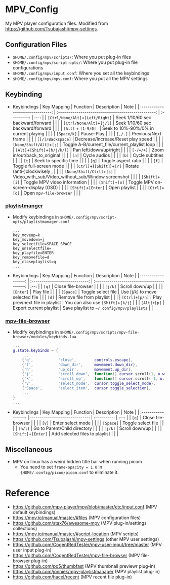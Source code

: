 # MPV_Config
My MPV player configuration files.
Modified from https://github.com/Tsubajashi/mpv-settings.

## Configuration Files
- `$HOME/.config/mpv/scripts/`: Where you put plug-in files
- `$HOME/.config/mpv/script-opts/`: Where you put plug-in file configurations
- `$HOME/.config/mpv/input.conf`: Where you set all the keybindings
- `$HOME/.config/mpv/mpv.conf`: Where you put all the MPV settings

## Keybinding
- Keybindings
    | Key Mapping                      | Function                                           | Description | Note |
    | :------------------------------: | :------------------------------------------------: | :---------: | :--: |
    | `[Ctrl/None/Alt]`+`[Left/Right]` | Seek 1/10/60 sec backward/forward                  |             |      |
    | `[Ctrl/None/Alt]`+`[j/l]`        | Seek 1/10/60 sec backward/forward                  |             |      |
    | `[Alt]` + `[1-9/0] `             | Seek to 10%-90%/0% in current playing              |             |      |
    | `[Space/k]`                      | Pause-Play                                         |             |      |
    | `[,/.]`                          | Previous/Next frame                                |             |      |
    | `[[/]/Backspace]`                | Decrease/Increase/Reset play speed                 |             |      |
    | `[None/Shift/Alt]`+`[;]`         | Toggle A-B/current_file/current_playlist loop      |             |      |
    | `[Alt]`+`[Shift]`+`[h/j/k/l]`    | Pan left/down/up/right                             |             |      |
    | `[-/=/+]`                        | Zoom in/out/back_to_original                       |             |      |
    | `[a]`                            | Cycle audios                                       |             |      |
    | `[b]`                            | Cycle subtitles                                    |             |      |
    | `[t]`                            | Seek to specific time                              |             |      |
    | `[g]`                            | Toggle aspect ratio                                |             |      |
    | `[f]`                            | Toggle full-screen mode                            |             |      |
    | `[Ctrl]`+(`[Shift]`)+`[r]`       | Rotate (anti-)clockwisely ,                        |             |      |
    | `[None/Shift/Ctrl]`+`[s]`        | Video_with_sub/Video_without_sub/Window screenshot |             |      |
    | `[Shift]`+`[i]`                  | Toggle MPV video information                       |             |      |
    | `[Shift]`+`[o]`                  | Toggle MPV on-screen-display (OSD)                 |             |      |
    | `[Shift]`+`[Enter]`              | Open playlist                                      |             |      |
    | `[Ctrl]`+`[o]`                   | Open `mpv-file-browser`                            |             |      |

### [playlistmanger](https://github.com/jonniek/mpv-playlistmanager)
- Modify keybindings in `$HOME/.config/mpv/script-opts/playlistmanager.conf`
    ```
    ...
    key_moveup=k
    key_movedown=j
    key_selectfile=SPACE SPACE
    key_unselectfile=
    key_playfile=ENTER
    key_removefile=d
    key_closeplaylist=q
    ...
    ```
- Keybindings
    | Key Mapping         | Function                        | Description                                | Note |
    | :-----------------: | :----------------------------:  | :----------------------------------------: | :--: |
    | `[q]`               | Close file-browser              |                                            |      |
    | `[j/k]`             | Scroll down/up                  |                                            |      |
    | `[Enter]`           | Play file                       |                                            |      |
    | `[Space]`           | Toggle select file              | Use [j/k] to move selected file            |      |
    | `[d]`               | Remove file from playlist       |                                            |      |
    | `[Ctrl]+[p/n]`      | Play prev/next file in playlist | You can also use `[Shift]`+`[k/j]`         |      |
    | `[Alt]+[p]`         | Export current playlist         | Save playlist to `~/.config/mpv/playlists` |      |

### [mpv-file-browser](https://github.com/CogentRedTester/mpv-file-browser)
- Modify keybindings in `$HOME/.config/mpv/scripts/mpv-file-browser/modules/keybinds.lua`
    ```lua
    ...
    g.state.keybinds = {
        ...
        {'q',           'close',        controls.escape},
        {'l',           'down_dir',     movement.down_dir},
        {'h',           'up_dir',       movement.up_dir},
        {'j',           'scroll_down',  function() cursor.scroll(1, o.wrap) end,           {repeatable = true}},
        {'k',           'scroll_up',    function() cursor.scroll(-1, o.wrap) end,          {repeatable = true}},
        {'v',           'select_mode',  cursor.toggle_select_mode},
        {'Space',       'select_item',  cursor.toggle_selection},
        ...
    }
    ...
    ```
- Keybindings
    | Key Mapping         | Function                       | Description | Note |
    | :-----------------: | :----------------------------: | :---------: | :--: |
    | `[q]`               | Close file-browser             |             |      |
    | `[v]`               | Enter select mode              |             |      |
    | `[Space]`           | Toggle select file             |             |      |
    | `[h/l]`             | Go to Parent/Child directory   |             |      |
    | `[j/k]`             | Scroll down/up                 |             |      |
    | `[Shift]`+`[Enter]` | Add selected files to playlist |             |      |

## Miscellaneous
- MPV on linux has a weird hidden title bar when running picom
    - You need to set `frame-opacity = 1.0` in `$HOME/.config/picom/picom.conf` to eliminate it.

# Reference
- https://github.com/mpv-player/mpv/blob/master/etc/input.conf (MPV default keybindings)
- https://mpv.io/manual/master/#files (MPV configuration files)
- https://github.com/stax76/awesome-mpv (MPV plug-in/settings collections)
- https://mpv.io/manual/master/#script-location (MPV scripts)
- https://github.com/Tsubajashi/mpv-settings (other MPV user settings)
- https://github.com/CogentRedTester/mpv-user-input/tree/master (MPV user input plug-in)
- https://github.com/CogentRedTester/mpv-file-browser (MPV file-browser plug-in)
- https://github.com/po5/thumbfast (MPV thumbnail previewr plug-in)
- https://github.com/jonniek/mpv-playlistmanager (MPV playlist plug-in)
- https://github.com/hacel/recent (MPV recent file plug-in)

